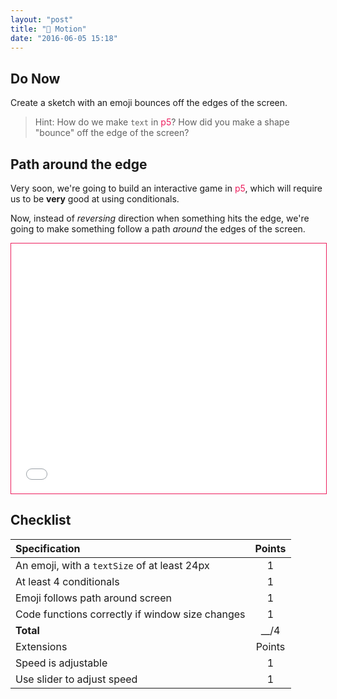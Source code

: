 ```yaml
---
layout: "post"
title: "🤖 Motion"
date: "2016-06-05 15:18"
---
```


## Do Now
Create a sketch with an emoji bounces off the edges of the screen.
> Hint: How do we make `text` in <span style="color: #ED1F5E">p5</span>? How did you make a shape "bounce" off the edge of the screen?

## Path around the edge
Very soon, we're going to build an interactive game in <span style="color: #ED1F5E">p5</span>, which will require us to be **very** good at using conditionals.

Now, instead of *reversing* direction when something hits the edge, we're going to make something follow a path *around* the edges of the screen. 

<iframe src="{{ site.baseurl }}/Code_Examples/PathAlongEdges" width="100%" height="400px" style="border:solid 1px; border-color: #ED1F5E"></iframe>

## Checklist

| Specification                                   | Points |
|:------------------------------------------------|:------:|
| An emoji, with a `textSize` of at least 24px    |   1    |
| At least 4 conditionals                         |   1    |
| Emoji follows path around screen                |   1    |
| Code functions correctly if window size changes |   1    |
| **Total**                                       |  __/4  |
| Extensions                                      | Points |
| Speed is adjustable                             |   1    |
| Use slider to adjust speed                      |   1    |
